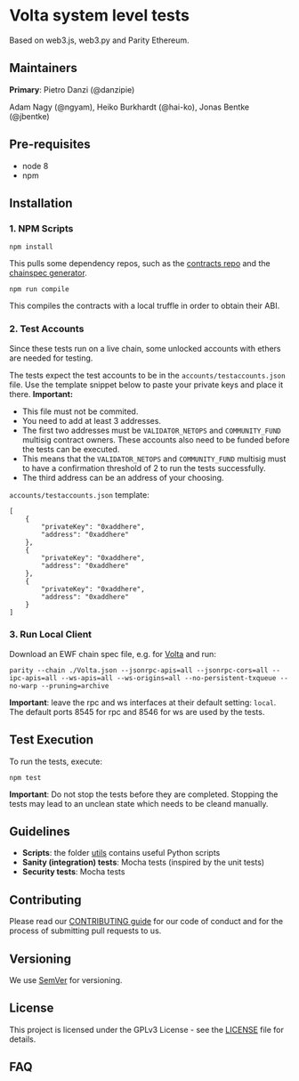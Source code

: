 # Volta system level tests
Based on web3.js, web3.py and Parity Ethereum.

## Maintainers
**Primary**: Pietro Danzi (@danzipie)

Adam Nagy (@ngyam), Heiko Burkhardt (@hai-ko), Jonas Bentke (@jbentke)

## Pre-requisites
- node 8
- npm

## Installation
### 1. NPM Scripts
```
npm install
```
This pulls some dependency repos, such as the [contracts repo](https://github.com/energywebfoundation/volta-system-contracts) and the [chainspec generator](https://github.com/energywebfoundation/ewf-genesis-generator).
```
npm run compile
```
This compiles the contracts with a local truffle in order to obtain their ABI.

### 2. Test Accounts

Since these tests run on a live chain, some unlocked accounts with ethers are needed for testing.

The tests expect the test accounts to be in the `accounts/testaccounts.json` file. Use the template snippet below to paste your private keys and place it there.
**Important:**
 - This file must not be commited.
 - You need to add at least 3 addresses.
 - The first two addresses must be `VALIDATOR_NETOPS` and `COMMUNITY_FUND` multisig contract owners. These accounts also need to be funded before the tests can be executed.
 - This means that the `VALIDATOR_NETOPS` and `COMMUNITY_FUND` multisig must to have a confirmation threshold of 2 to run the tests successfully.
 - The third address can be an address of your choosing.

`accounts/testaccounts.json` template:
```
[
    {
        "privateKey": "0xaddhere",
        "address": "0xaddhere"
    },
    {
        "privateKey": "0xaddhere",
        "address": "0xaddhere"
    },
    {
        "privateKey": "0xaddhere",
        "address": "0xaddhere"
    }
]
```

### 3. Run Local Client 
Download an EWF chain spec file, e.g. for [Volta](https://github.com/energywebfoundation/ewf-chainspec/blob/master/Volta.json) and run:
```
parity --chain ./Volta.json --jsonrpc-apis=all --jsonrpc-cors=all --ipc-apis=all --ws-apis=all --ws-origins=all --no-persistent-txqueue --no-warp --pruning=archive
```
**Important**: leave the rpc and ws interfaces at their default setting: `local`. The default ports 8545 for rpc and 8546 for ws are used by the tests.

## Test Execution
To run the tests, execute:
```
npm test
```

**Important**: Do not stop the tests before they are completed. Stopping the tests may lead to an unclean state which needs to be cleand manually.

## Guidelines
 - **Scripts**: the folder [utils](./utils) contains useful Python scripts
 - **Sanity (integration) tests**: Mocha tests (inspired by the unit tests)
 - **Security tests**: Mocha tests

## Contributing

Please read our [CONTRIBUTING guide](./CONTRIBUTING.md) for our code of conduct and for the process of submitting pull requests to us.

## Versioning

We use [SemVer](http://semver.org/) for versioning. 

## License

This project is licensed under the GPLv3 License - see the [LICENSE](./LICENSE) file for details.

## FAQ
